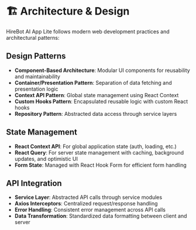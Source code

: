 # 🏗 Architecture & Design

HireBot AI App Lite follows modern web development practices and architectural patterns:

## Design Patterns

- **Component-Based Architecture**: Modular UI components for reusability and maintainability
- **Container/Presentation Pattern**: Separation of data fetching and presentation logic
- **Context API Pattern**: Global state management using React Context
- **Custom Hooks Pattern**: Encapsulated reusable logic with custom React hooks
- **Repository Pattern**: Abstracted data access through service layers

## State Management

- **React Context API**: For global application state (auth, loading, etc.)
- **React Query**: For server state management with caching, background updates, and optimistic UI
- **Form State**: Managed with React Hook Form for efficient form handling

## API Integration

- **Service Layer**: Abstracted API calls through service modules
- **Axios Interceptors**: Centralized request/response handling
- **Error Handling**: Consistent error management across API calls
- **Data Transformation**: Standardized data formatting between client and server